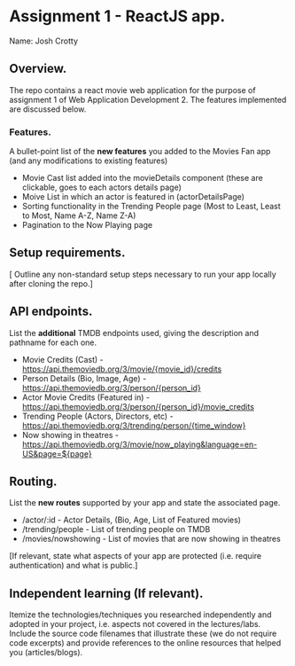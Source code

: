 # Assignment 1 - ReactJS app.

Name: Josh Crotty

## Overview.

The repo contains a react movie web application for the purpose of assignment 1 of Web Application Development 2. The features implemented are discussed below.

### Features.

A bullet-point list of the **new features** you added to the Movies Fan app (and any modifications to existing features)

-   Movie Cast list added into the movieDetails component (these are clickable, goes to each actors details page)
-   Moive List in which an actor is featured in (actorDetailsPage)
-   Sorting functionality in the Trending People page (Most to Least, Least to Most, Name A-Z, Name Z-A)
-   Pagination to the Now Playing page

## Setup requirements.

[ Outline any non-standard setup steps necessary to run your app locally after cloning the repo.]

## API endpoints.

List the **additional** TMDB endpoints used, giving the description and pathname for each one.

-   Movie Credits (Cast) - https://api.themoviedb.org/3/movie/{movie_id}/credits
-   Person Details (Bio, Image, Age) - https://api.themoviedb.org/3/person/{person_id}
-   Actor Movie Credits (Featured in) - https://api.themoviedb.org/3/person/{person_id}/movie_credits
-   Trending People (Actors, Directors, etc) - https://api.themoviedb.org/3/trending/person/{time_window}
-   Now showing in theatres - https://api.themoviedb.org/3/movie/now_playing&language=en-US&page=${page}

## Routing.

List the **new routes** supported by your app and state the associated page.

-   /actor/:id - Actor Details, (Bio, Age, List of Featured movies)
-   /trending/people - List of trending people on TMDB
-   /movies/nowshowing - List of movies that are now showing in theatres

[If relevant, state what aspects of your app are protected (i.e. require authentication) and what is public.]

## Independent learning (If relevant).

Itemize the technologies/techniques you researched independently and adopted in your project,
i.e. aspects not covered in the lectures/labs. Include the source code filenames that illustrate these
(we do not require code excerpts) and provide references to the online resources that helped you (articles/blogs).
